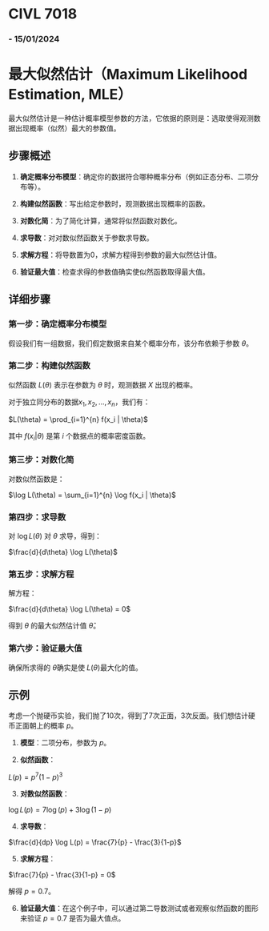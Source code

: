 # CIVL 7018
### - 15/01/2024

# 最大似然估计（Maximum Likelihood Estimation, MLE）

最大似然估计是一种估计概率模型参数的方法，它依据的原则是：选取使得观测数据出现概率（似然）最大的参数值。

## 步骤概述

1. **确定概率分布模型**：确定你的数据符合哪种概率分布（例如正态分布、二项分布等）。

2. **构建似然函数**：写出给定参数时，观测数据出现概率的函数。

3. **对数化简**：为了简化计算，通常将似然函数对数化。

4. **求导数**：对对数似然函数关于参数求导数。

5. **求解方程**：将导数置为0，求解方程得到参数的最大似然估计值。

6. **验证最大值**：检查求得的参数值确实使似然函数取得最大值。

## 详细步骤

### 第一步：确定概率分布模型

假设我们有一组数据，我们假定数据来自某个概率分布，该分布依赖于参数 $\theta$。

### 第二步：构建似然函数

似然函数 $L(\theta)$ 表示在参数为 $\theta$ 时，观测数据 $X$ 出现的概率。


对于独立同分布的数据$x_1, x_2, \ldots, x_n$，我们有：

$L(\theta) = \prod_{i=1}^{n} f(x_i | \theta)$

其中 $f(x_i | \theta)$ 是第 $i$ 个数据点的概率密度函数。

### 第三步：对数化简

对数似然函数是：

$\log L(\theta) = \sum_{i=1}^{n} \log f(x_i | \theta)$

### 第四步：求导数

对 $\log L(\theta)$ 对 $\theta$ 求导，得到：

$\frac{d}{d\theta} \log L(\theta)$

### 第五步：求解方程

解方程：

$\frac{d}{d\theta} \log L(\theta) = 0$

得到 $\theta$ 的最大似然估计值 $\hat{\theta}$。

### 第六步：验证最大值

确保所求得的 $\hat{\theta}$确实是使 $L(\theta)$最大化的值。

## 示例

考虑一个抛硬币实验，我们抛了10次，得到了7次正面，3次反面。我们想估计硬币正面朝上的概率 $p$。

1. **模型**：二项分布，参数为 $p$。

2. **似然函数**：

$L(p) = p^7(1-p)^3$

3. **对数似然函数**：

$\log L(p) = 7\log(p) + 3\log(1-p)$

4. **求导数**：

$\frac{d}{dp} \log L(p) = \frac{7}{p} - \frac{3}{1-p}$

5. **求解方程**：

$\frac{7}{p} - \frac{3}{1-p} = 0$

解得 $p = 0.7$。

6. **验证最大值**：在这个例子中，可以通过第二导数测试或者观察似然函数的图形来验证 $p = 0.7$ 是否为最大值点。